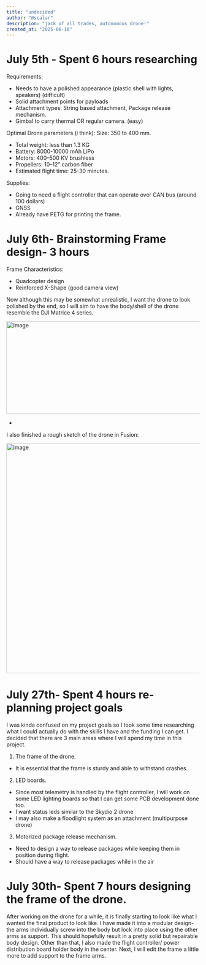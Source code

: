 ```yaml
---
title: "undecided"
author: "@scalar"
description: "jack of all trades, autonomous drone!"
created_at: "2025-06-16"
---
```


# July 5th - Spent 6 hours researching
Requirements:
- Needs to have a polished appearance (plastic shell with lights, speakers) (difficult)
- Solid attachment points for payloads
- Attachment types: String based attachment, Package release mechanism. 
- Gimbal to carry thermal OR regular camera. (easy)

Optimal Drone parameters (i think):
Size: 350 to 400 mm. 
- Total weight: less than 1.3 KG 
- Battery: 8000-10000 mAh LiPo
- Motors: 400–500 KV brushless
- Propellers: 10–12” carbon fiber
- Estimated flight time: 25-30 minutes. 

Supplies:
- Going to need a flight controller that can operate over CAN bus (around 100 dollars)
- GNSS
- Already have PETG for printing the frame.

# July 6th- Brainstorming Frame design- 3 hours

Frame Characteristics:
- Quadcopter design
- Reinforced X-Shape (good camera view)

Now although this may be somewhat unrealistic, I want the drone to look polished by the end, so I will aim to have the body/shell of the drone resemble the DJI Matrice 4 series. 

<img width="575" height="242" alt="image" src="https://github.com/user-attachments/assets/fd6dfd5a-6607-4012-904b-2f1e3bfcd1ea" />

-
I also finished a rough sketch of the drone in Fusion:


<img width="752" height="599" alt="image" src="https://github.com/user-attachments/assets/1f5c489b-e419-4fde-8441-0d07cadb240c" />

# July 27th- Spent 4 hours re-planning project goals

I was kinda confused on my project goals so I took some time researching what I could actually do with the skills I have and the funding I can get. I decided that there are 3 main areas where I will spend my time in this project.

1. The frame of the drone. 
- It is essential that the frame is sturdy and able to withstand crashes.

2. LED boards. 
- Since most telemetry is handled by the flight controller, I will work on some LED lighting boards so that I can get some PCB development done too. 
- I want status leds similar to the Skydio 2 drone
- I may also make a floodlight system as an attachment (multipurpose drone)

3. Motorized package release mechanism. 
- Need to design a way to release packages while keeping them in position during flight. 
- Should have a way to release packages while in the air


# July 30th- Spent 7 hours designing the frame of the drone. 

After working on the drone for a while, it is finally starting to look like what I wanted the final product to look like. I have made it into a modular design- the arms individually screw into the body but lock into place using the other arms as support. This should hopefully result in a pretty solid but repairable body design. Other than that, I also made the flight controller/ power distribution board holder body in the center. Next, I will edit the frame a little more to add support to the frame arms. 
